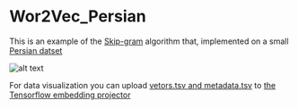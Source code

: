 # Wor2Vec_Persian
This is an example of the [Skip-gram](https://manishemirani.github.io/Distributed-Representation-of-words/) algorithm that, implemented on a small [Persian datset](https://drive.google.com/file/d/1D7xqjI-xWDQddHc1OISRuMqY8QE0tMzo/view?usp=sharing)

![alt text](https://raw.githubusercontent.com/manishemirani/Word2Vec_Persian/main/w2vpersian.png)

For data visualization you can upload [vetors.tsv and metadata.tsv](https://github.com/manishemirani/Word2Vec_Persian/tree/main/vectors_and_metadata) to [the Tensorflow embedding projector](https://projector.tensorflow.org/)
